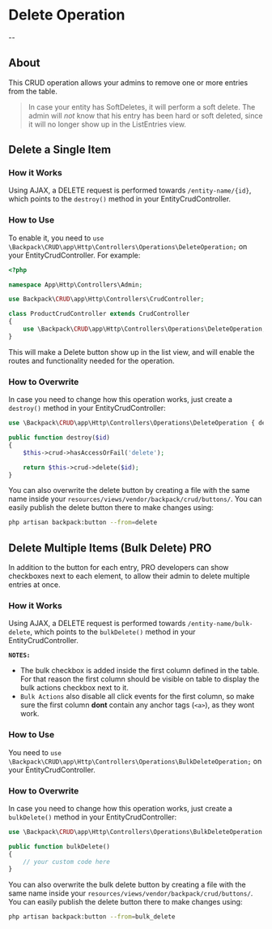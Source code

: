 # Delete Operation

--

<a name="about"></a>
## About

This CRUD operation allows your admins to remove one or more entries from the table. 

>In case your entity has SoftDeletes, it will perform a soft delete. The admin will _not_ know that his entry has been hard or soft deleted, since it will no longer show up in the ListEntries view.

<a name="delete-a-single-item"></a>
## Delete a Single Item

<a name="how-it-works"></a>
### How it Works

Using AJAX, a DELETE request is performed towards ```/entity-name/{id}```, which points to the ```destroy()``` method in your EntityCrudController.

<a name="enabling"></a>
### How to Use

To enable it, you need to ```use \Backpack\CRUD\app\Http\Controllers\Operations\DeleteOperation;``` on your EntityCrudController. For example:

```php
<?php

namespace App\Http\Controllers\Admin;

use Backpack\CRUD\app\Http\Controllers\CrudController;

class ProductCrudController extends CrudController
{
    use \Backpack\CRUD\app\Http\Controllers\Operations\DeleteOperation;
}
```

This will make a Delete button show up in the list view, and will enable the routes and functionality needed for the operation.

<a name="how-to-overwrite"></a>
### How to Overwrite

In case you need to change how this operation works, just create a ```destroy()``` method in your EntityCrudController:

```php
use \Backpack\CRUD\app\Http\Controllers\Operations\DeleteOperation { destroy as traitDestroy; }

public function destroy($id)
{
    $this->crud->hasAccessOrFail('delete');

    return $this->crud->delete($id);
}
```

You can also overwrite the delete button by creating a file with the same name inside your ```resources/views/vendor/backpack/crud/buttons/```. You can easily publish the delete button there to make changes using:

```zsh
php artisan backpack:button --from=delete
```

<a name="delete-multiple-items-bulk-delete"></a>
## Delete Multiple Items (Bulk Delete) <span class="badge badge-info">PRO</span>

In addition to the button for each entry, <span class="badge badge-info">PRO</span> developers can show checkboxes next to each element, to allow their admin to delete multiple entries at once.


<a name="how-it-works"></a>
### How it Works

Using AJAX, a DELETE request is performed towards ```/entity-name/bulk-delete```, which points to the ```bulkDelete()``` method in your EntityCrudController.

**`NOTES:`** 
- The bulk checkbox is added inside the first column defined in the table. For that reason the first column should be visible on table to display the bulk actions checkbox next to it.
- `Bulk Actions` also disable all click events for the first column, so make sure the first column **dont** contain any anchor tags (`<a>`), as they wont work.


<a name="enabling"></a>
### How to Use

You need to ```use \Backpack\CRUD\app\Http\Controllers\Operations\BulkDeleteOperation;``` on your EntityCrudController.

<a name="how-to-overwrite"></a>
### How to Overwrite

In case you need to change how this operation works, just create a ```bulkDelete()``` method in your EntityCrudController:

```php
use \Backpack\CRUD\app\Http\Controllers\Operations\BulkDeleteOperation { bulkDelete as traitBulkDelete; }

public function bulkDelete()
{
    // your custom code here
}
```

You can also overwrite the bulk delete button by creating a file with the same name inside your ```resources/views/vendor/backpack/crud/buttons/```. You can easily publish the delete button there to make changes using:

```zsh
php artisan backpack:button --from=bulk_delete
```
